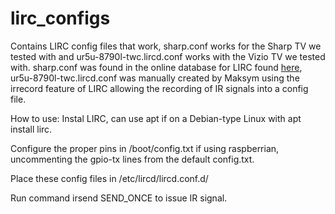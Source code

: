 # lirc_configs

Contains LIRC config files that work, sharp.conf works for the Sharp TV we tested with and ur5u-8790l-twc.lircd.conf works with the Vizio TV we tested with. sharp.conf was found in the online database for LIRC found [here](http://lirc.sourceforge.net/remotes), ur5u-8790l-twc.lircd.conf was manually created by Maksym using the irrecord feature of LIRC allowing the recording of IR signals into a config file.

How to use: Instal LIRC, can use apt if on a Debian-type Linux with apt install lirc.

Configure the proper pins in /boot/config.txt if using raspberrian, uncommenting the gpio-tx lines from the default config.txt.

Place these config files in /etc/lircd/lircd.conf.d/

Run command irsend SEND_ONCE <REMOTENAME> <command> to issue IR signal. 
